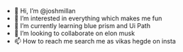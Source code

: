 - 👋 Hi, I’m @joshmillan
- 👀 I’m interested in everything which makes me fun
- 🌱 I’m currently learning blue prism and Ui Path
- 💞️ I’m looking to collaborate on elon musk
- 📫 How to reach me search me as vikas hegde on insta

<!---
joshmillan/joshmillan is a ✨ special ✨ repository because its `README.md` (this file) appears on your GitHub profile.
You can click the Preview link to take a look at your changes.
--->
